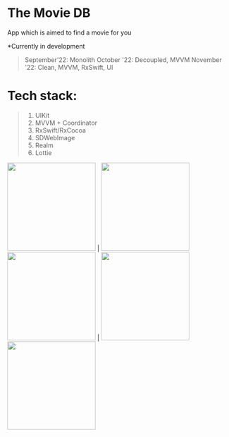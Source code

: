# The Movie DB
App which is aimed to find a movie for you

*Currently in development

> September'22: Monolith
> October  '22: Decoupled, MVVM
> November '22: Clean, MVVM, RxSwift, UI 


# Tech stack:
>1. UIKit
>2. MVVM + Coordinator
>3. RxSwift/RxCocoa
>4. SDWebImage
>5. Realm 
>6. Lottie



<img src="https://github.com/lemin07/The-Movie-DB/blob/main/screen/gif4.gif" width="200px" /> | <img src="https://github.com/lemin07/The-Movie-DB/blob/main/screen/gif.gif" width="200px" />
<img src="https://github.com/lemin07/The-Movie-DB/blob/main/screen/gif3.gif" width="200px" /> | <img src="https://github.com/lemin07/The-Movie-DB/blob/main/screen/gif1.gif" width="200px" />
<img src="https://github.com/lemin07/The-Movie-DB/blob/main/screen/gif2.gif" width="200px" />
